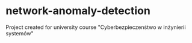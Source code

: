 # network-anomaly-detection
Project created for university course "Cyberbezpieczenśtwo w inżynierii systemów"
